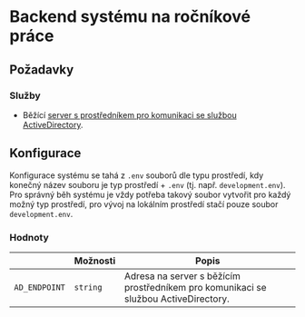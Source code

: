 # Backend systému na ročníkové práce

## Požadavky

### Služby

- Běžící [server s prostředníkem pro komunikaci se službou ActiveDirectory](https://github.com/jblxo/ActiveDirectoryJWTAuthServer).

## Konfigurace

Konfigurace systému se tahá z `.env` souborů dle typu prostředí, kdy konečný název souboru je
typ prostředí + `.env` (tj. např. `development.env`).  
Pro správný běh systému je vždy potřeba takový soubor vytvořit pro každý možný typ prostředí,
pro vývoj na lokálním prostředí stačí pouze soubor `development.env`.

### Hodnoty

|               | Možnosti | Popis                                                                               |
|---------------|----------|-------------------------------------------------------------------------------------|
| `AD_ENDPOINT` | `string` | Adresa na server s běžícím prostředníkem pro komunikaci se službou ActiveDirectory. |
